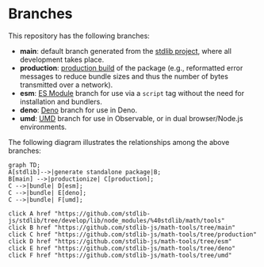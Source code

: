 <!--

@license Apache-2.0

Copyright (c) 2022 The Stdlib Authors.

Licensed under the Apache License, Version 2.0 (the "License");
you may not use this file except in compliance with the License.
You may obtain a copy of the License at

    http://www.apache.org/licenses/LICENSE-2.0

Unless required by applicable law or agreed to in writing, software
distributed under the License is distributed on an "AS IS" BASIS,
WITHOUT WARRANTIES OR CONDITIONS OF ANY KIND, either express or implied.
See the License for the specific language governing permissions and
limitations under the License.

-->

# Branches

This repository has the following branches:

-   **main**: default branch generated from the [stdlib project][stdlib-url], where all development takes place.
-   **production**: [production build][production-url] of the package (e.g., reformatted error messages to reduce bundle sizes and thus the number of bytes transmitted over a network).
-   **esm**: [ES Module][esm-url] branch for use via a `script` tag without the need for installation and bundlers.
-   **deno**: [Deno][deno-url] branch for use in Deno.
-   **umd**: [UMD][umd-url] branch for use in Observable, or in dual browser/Node.js environments.

The following diagram illustrates the relationships among the above branches:

```mermaid
graph TD;
A[stdlib]-->|generate standalone package|B;
B[main] -->|productionize| C[production];
C -->|bundle| D[esm];
C -->|bundle| E[deno];
C -->|bundle| F[umd];

click A href "https://github.com/stdlib-js/stdlib/tree/develop/lib/node_modules/%40stdlib/math/tools"
click B href "https://github.com/stdlib-js/math-tools/tree/main"
click C href "https://github.com/stdlib-js/math-tools/tree/production"
click D href "https://github.com/stdlib-js/math-tools/tree/esm"
click E href "https://github.com/stdlib-js/math-tools/tree/deno"
click F href "https://github.com/stdlib-js/math-tools/tree/umd"
```

[stdlib-url]: https://github.com/stdlib-js/stdlib/tree/develop/lib/node_modules/%40stdlib/math/tools
[production-url]: https://github.com/stdlib-js/math-tools/tree/production
[deno-url]: https://github.com/stdlib-js/math-tools/tree/deno
[umd-url]: https://github.com/stdlib-js/math-tools/tree/umd
[esm-url]: https://github.com/stdlib-js/math-tools/tree/esm